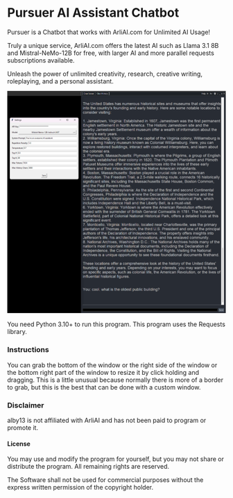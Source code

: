 # Pursuer AI Assistant Chatbot
Pursuer is a Chatbot that works with ArliAI.com for Unlimited AI Usage! 

Truly a unique service, ArliAI.com offers the latest AI such as Llama 3.1 8B and Mistral-NeMo-12B for free, with larger AI and more parallel requests subscriptions available.

Unleash the power of unlimited creativity, research, creative writing, roleplaying, and a personal assistant.

<img src="program-screenshot.png">

You need Python 3.10+ to run this program.
This program uses the Requests library.

### Instructions
You can grab the bottom of the window or the right side of the window or the bottom right part of the window to resize it by click holding and dragging. This is a little unusual because normally there is more of a border to grab, but this is the best that can be done with a custom window.

### Disclaimer
alby13 is not affiliated with ArliAI and has not been paid to program or promote it.

#### License
You may use and modify the program for yourself, but you may not share or distribute the program. All remaining rights are reserved.

The Software shall not be used for commercial purposes without the express written permission of the copyright holder.
